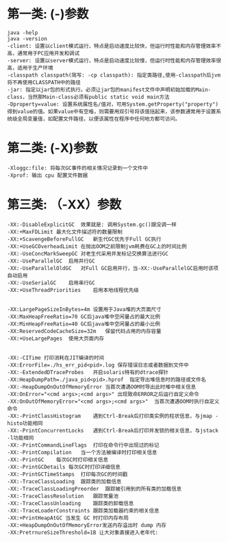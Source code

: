 # 第一类: (-)参数

    java -help
    java -version
    -client: 设置以client模式运行，特点是启动速度比较快，但运行时性能和内存管理效率不高，通常用于PC应用开发和调试
    -server: 设置以server模式运行，特点是启动速度比较慢，但运行时性能和内存管理效率很高，适用于生产环境
    -classpath classpath(简写: -cp classpath): 指定类路径,使用-classpath后jvm将不再使用CLASSPATH中的路径
    -jar: 指定以jar包的形式执行。必须让jar包的manifest文件中声明初始加载的Main-class，当然那Main-class必须有public static void main方法
    -Dproperty=value: 设置系统属性名/值对，可用System.getProperty("property")得到value的值。如果value中有空格，则需要用双引号将该值括起来，该参数通常用于设置系统级全局变量值，如配置文件路径，以便该属性在程序中任何地方都可访问。

# 第二类: (-X)参数

    -Xloggc:file: 将每次GC事件的相关情况记录到一个文件中
    -Xprof: 输出 cpu 配置文件数据

# 第三类: （-XX）参数

    -XX:-DisableExplicitGC	效果就是: 调用System.gc()跟没调一样
    -XX:+MaxFDLimit	最大化文件描述符的数量限制
    -XX:+ScavengeBeforeFullGC	新生代GC优先于Full GC执行
    -XX:+UseGCOverheadLimit	在抛出OOM之前限制jvm耗费在GC上的时间比例
    -XX:-UseConcMarkSweepGC	对老生代采用并发标记交换算法进行GC
    -XX:-UseParallelGC	启用并行GC
    -XX:-UseParallelOldGC	对Full GC启用并行，当-XX:-UseParallelGC启用时该项自动启用
    -XX:-UseSerialGC	启用串行GC
    -XX:+UseThreadPriorities	启用本地线程优先级


    -XX:LargePageSizeInBytes=4m	设置用于Java堆的大页面尺寸
    -XX:MaxHeapFreeRatio=70	GC后java堆中空闲量占的最大比例
    -XX:MinHeapFreeRatio=40	GC后java堆中空闲量占的最小比例
    -XX:ReservedCodeCacheSize=32m	保留代码占用的内存容量
    -XX:+UseLargePages	使用大页面内存


    -XX:-CITime	打印消耗在JIT编译的时间
    -XX:ErrorFile=./hs_err_pid<pid>.log	保存错误日志或者数据到文件中
    -XX:-ExtendedDTraceProbes	开启solaris特有的dtrace探针
    -XX:HeapDumpPath=./java_pid<pid>.hprof	指定导出堆信息时的路径或文件名
    -XX:-HeapDumpOnOutOfMemoryError	当首次遭遇OOM时导出此时堆中相关信息
    -XX:OnError="<cmd args>;<cmd args>"	出现致命ERROR之后运行自定义命令
    -XX:OnOutOfMemoryError="<cmd args>;<cmd args>"	当首次遭遇OOM时执行自定义命令
    -XX:-PrintClassHistogram	遇到Ctrl-Break后打印类实例的柱状信息，与jmap -histo功能相同
    -XX:-PrintConcurrentLocks	遇到Ctrl-Break后打印并发锁的相关信息，与jstack -l功能相同
    -XX:-PrintCommandLineFlags	打印在命令行中出现过的标记
    -XX:-PrintCompilation	当一个方法被编译时打印相关信息
    -XX:-PrintGC	每次GC时打印相关信息
    -XX:-PrintGCDetails	每次GC时打印详细信息
    -XX:-PrintGCTimeStamps	打印每次GC的时间戳
    -XX:-TraceClassLoading	跟踪类的加载信息
    -XX:-TraceClassLoadingPreorder	跟踪被引用到的所有类的加载信息
    -XX:-TraceClassResolution	跟踪常量池
    -XX:-TraceClassUnloading	跟踪类的卸载信息
    -XX:-TraceLoaderConstraints	跟踪类加载器约束的相关信息
    -XX:+PrintHeapAtGC 当发生 GC 时打印内存布局
    -XX:+HeapDumpOnOutOfMemoryError发送内存溢出时 dump 内存
    -XX:PretrnureSizeThreshold=1B 让大对象直接进入老年代: